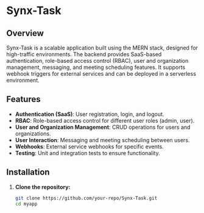 # Synx-Task

## Overview
Synx-Task is a scalable application built using the MERN stack, designed for high-traffic environments. The backend provides SaaS-based authentication, role-based access control (RBAC), user and organization management, messaging, and meeting scheduling features. It supports webhook triggers for external services and can be deployed in a serverless environment.

## Features
- **Authentication (SaaS)**: User registration, login, and logout.
- **RBAC**: Role-based access control for different user roles (admin, user).
- **User and Organization Management**: CRUD operations for users and organizations.
- **User Interaction**: Messaging and meeting scheduling between users.
- **Webhooks**: External service webhooks for specific events.
- **Testing**: Unit and integration tests to ensure functionality.

## Installation

1. **Clone the repository:**
   ```bash
   git clone https://github.com/your-repo/Synx-Task.git
   cd myapp
